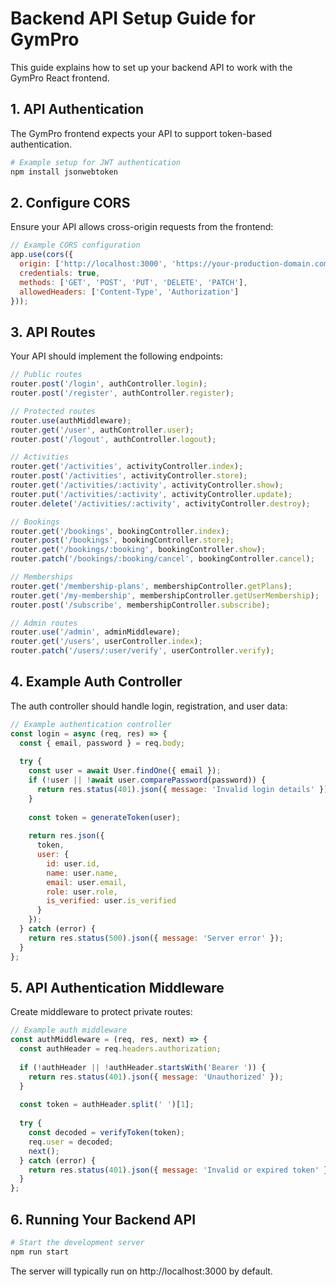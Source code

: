 
# Backend API Setup Guide for GymPro

This guide explains how to set up your backend API to work with the GymPro React frontend.

## 1. API Authentication

The GymPro frontend expects your API to support token-based authentication.

```bash
# Example setup for JWT authentication
npm install jsonwebtoken
```

## 2. Configure CORS

Ensure your API allows cross-origin requests from the frontend:

```js
// Example CORS configuration
app.use(cors({
  origin: ['http://localhost:3000', 'https://your-production-domain.com'],
  credentials: true,
  methods: ['GET', 'POST', 'PUT', 'DELETE', 'PATCH'],
  allowedHeaders: ['Content-Type', 'Authorization']
}));
```

## 3. API Routes

Your API should implement the following endpoints:

```js
// Public routes
router.post('/login', authController.login);
router.post('/register', authController.register);

// Protected routes
router.use(authMiddleware);
router.get('/user', authController.user);
router.post('/logout', authController.logout);

// Activities
router.get('/activities', activityController.index);
router.post('/activities', activityController.store);
router.get('/activities/:activity', activityController.show);
router.put('/activities/:activity', activityController.update);
router.delete('/activities/:activity', activityController.destroy);

// Bookings
router.get('/bookings', bookingController.index);
router.post('/bookings', bookingController.store);
router.get('/bookings/:booking', bookingController.show);
router.patch('/bookings/:booking/cancel', bookingController.cancel);

// Memberships
router.get('/membership-plans', membershipController.getPlans);
router.get('/my-membership', membershipController.getUserMembership);
router.post('/subscribe', membershipController.subscribe);

// Admin routes
router.use('/admin', adminMiddleware);
router.get('/users', userController.index);
router.patch('/users/:user/verify', userController.verify);
```

## 4. Example Auth Controller

The auth controller should handle login, registration, and user data:

```js
// Example authentication controller
const login = async (req, res) => {
  const { email, password } = req.body;
  
  try {
    const user = await User.findOne({ email });
    if (!user || !await user.comparePassword(password)) {
      return res.status(401).json({ message: 'Invalid login details' });
    }
    
    const token = generateToken(user);
    
    return res.json({
      token,
      user: {
        id: user.id,
        name: user.name,
        email: user.email,
        role: user.role,
        is_verified: user.is_verified
      }
    });
  } catch (error) {
    return res.status(500).json({ message: 'Server error' });
  }
};
```

## 5. API Authentication Middleware

Create middleware to protect private routes:

```js
// Example auth middleware
const authMiddleware = (req, res, next) => {
  const authHeader = req.headers.authorization;
  
  if (!authHeader || !authHeader.startsWith('Bearer ')) {
    return res.status(401).json({ message: 'Unauthorized' });
  }
  
  const token = authHeader.split(' ')[1];
  
  try {
    const decoded = verifyToken(token);
    req.user = decoded;
    next();
  } catch (error) {
    return res.status(401).json({ message: 'Invalid or expired token' });
  }
};
```

## 6. Running Your Backend API

```bash
# Start the development server
npm run start
```

The server will typically run on http://localhost:3000 by default.
